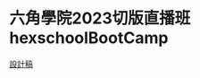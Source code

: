 # 六角學院2023切版直播班 hexschoolBootCamp

[設計稿](https://www.figma.com/file/7t6ft6HEHeWkpFs7OQrdKp/2023-%E5%88%87%E7%89%88%E5%A4%8F%E5%AD%A3%E7%8F%AD-W2---%E5%80%8B%E4%BA%BA%E7%B6%B2%E9%A0%81?type=design&node-id=0%3A1&t=XrFwLsarZRxSnMSG-1)

